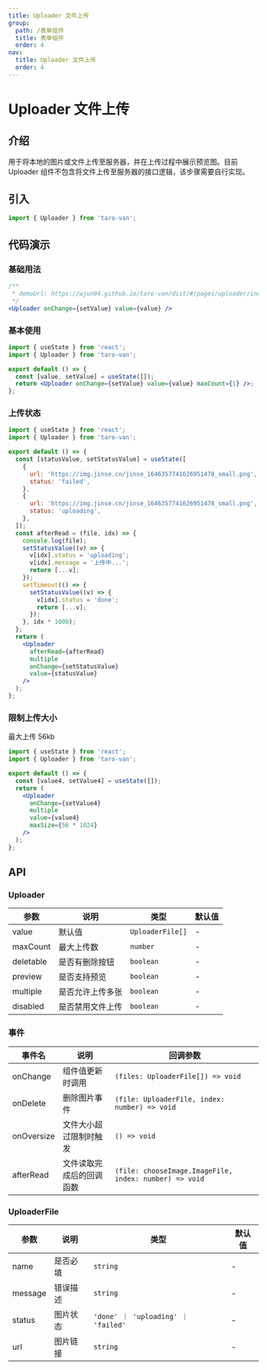 ```yaml
---
title: Uploader 文件上传
group:
  path: /表单组件
  title: 表单组件
  order: 4
nav:
  title: Uploader 文件上传
  order: 4
---
```


# Uploader 文件上传

## 介绍

用于将本地的图片或文件上传至服务器，并在上传过程中展示预览图。目前 Uploader 组件不包含将文件上传至服务器的接口逻辑，该步骤需要自行实现。

## 引入

```jsx | pure
import { Uploader } from 'taro-van';
```

## 代码演示

### 基础用法

```jsx | iframe
/**
 * demoUrl: https://wjun94.github.io/taro-van/dist/#/pages/uploader/index
 */
<Uploader onChange={setValue} value={value} />
```

### 基本使用

```jsx | pure
import { useState } from 'react';
import { Uploader } from 'taro-van';

export default () => {
  const [value, setValue] = useState([]);
  return <Uploader onChange={setValue} value={value} maxCount={1} />;
};
```

### 上传状态

```jsx | pure
import { useState } from 'react';
import { Uploader } from 'taro-van';

export default () => {
  const [statusValue, setStatusValue] = useState([
    {
      url: 'https://img.jinse.cn/jinse_1646357741626951478_small.png',
      status: 'failed',
    },
    {
      url: 'https://img.jinse.cn/jinse_1646357741626951478_small.png',
      status: 'uploading',
    },
  ]);
  const afterRead = (file, idx) => {
    console.log(file);
    setStatusValue((v) => {
      v[idx].status = 'uploading';
      v[idx].message = '上传中...';
      return [...v];
    });
    setTimeout(() => {
      setStatusValue((v) => {
        v[idx].status = 'done';
        return [...v];
      });
    }, idx * 1000);
  };
  return (
    <Uploader
      afterRead={afterRead}
      multiple
      onChange={setStatusValue}
      value={statusValue}
    />
  );
};
```

### 限制上传大小

最大上传 56kb

```jsx | pure
import { useState } from 'react';
import { Uploader } from 'taro-van';

export default () => {
  const [value4, setValue4] = useState([]);
  return (
    <Uploader
      onChange={setValue4}
      multiple
      value={value4}
      maxSize={56 * 1024}
    />
  );
};
```

## API

### Uploader

| 参数      | 说明             | 类型             | 默认值 |
| --------- | ---------------- | ---------------- | ------ |
| value     | 默认值           | `UploaderFile[]` | -      |
| maxCount  | 最大上传数       | `number`         | -      |
| deletable | 是否有删除按钮   | `boolean`        | -      |
| preview   | 是否支持预览     | `boolean`        | -      |
| multiple  | 是否允许上传多张 | `boolean`        | -      |
| disabled  | 是否禁用文件上传 | `boolean`        | -      |

### 事件

| 事件名     | 说明                     | 回调参数                                               |
| ---------- | ------------------------ | ------------------------------------------------------ |
| onChange   | 组件值更新时调用         | `(files: UploaderFile[]) => void`                      |
| onDelete   | 删除图片事件             | `(file: UploaderFile, index: number) => void`          |
| onOversize | 文件大小超过限制时触发   | `() => void`                                           |
| afterRead  | 文件读取完成后的回调函数 | `(file: chooseImage.ImageFile, index: number) => void` |

### UploaderFile

| 参数    | 说明     | 类型                                | 默认值 |
| ------- | -------- | ----------------------------------- | ------ |
| name    | 是否必填 | `string`                            | -      |
| message | 错误描述 | `string`                            | -      |
| status  | 图片状态 | `'done' ｜ 'uploading' ｜ 'failed'` | -      |
| url     | 图片链接 | `string`                            | -      |

